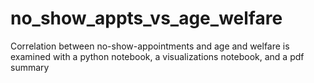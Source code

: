 # no_show_appts_vs_age_welfare
Correlation between no-show-appointments and age and welfare is examined with a python notebook, a visualizations notebook, and a pdf summary
